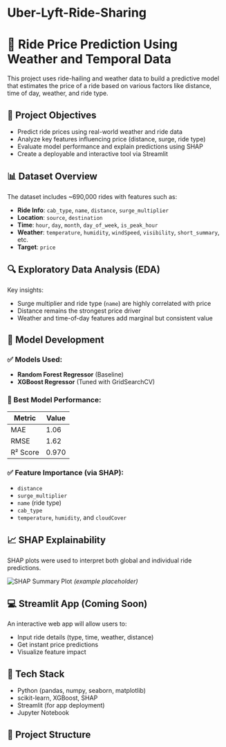 # Uber-Lyft-Ride-Sharing
# 🚖 Ride Price Prediction Using Weather and Temporal Data

This project uses ride-hailing and weather data to build a predictive model that estimates the price of a ride based on various factors like distance, time of day, weather, and ride type.

## 📌 Project Objectives

- Predict ride prices using real-world weather and ride data
- Analyze key features influencing price (distance, surge, ride type)
- Evaluate model performance and explain predictions using SHAP
- Create a deployable and interactive tool via Streamlit

## 📊 Dataset Overview

The dataset includes ~690,000 rides with features such as:

- **Ride Info**: `cab_type`, `name`, `distance`, `surge_multiplier`
- **Location**: `source`, `destination`
- **Time**: `hour`, `day`, `month`, `day_of_week`, `is_peak_hour`
- **Weather**: `temperature`, `humidity`, `windSpeed`, `visibility`, `short_summary`, etc.
- **Target**: `price`

## 🔍 Exploratory Data Analysis (EDA)

Key insights:
- Surge multiplier and ride type (`name`) are highly correlated with price
- Distance remains the strongest price driver
- Weather and time-of-day features add marginal but consistent value

## 🤖 Model Development

### ✅ Models Used:
- **Random Forest Regressor** (Baseline)
- **XGBoost Regressor** (Tuned with GridSearchCV)

### 🔧 Best Model Performance:
| Metric     | Value   |
|------------|---------|
| MAE        | 1.06    |
| RMSE       | 1.62    |
| R² Score   | 0.970   |

### ✅ Feature Importance (via SHAP):

- `distance`
- `surge_multiplier`
- `name` (ride type)
- `cab_type`
- `temperature`, `humidity`, and `cloudCover`

## 📈 SHAP Explainability

SHAP plots were used to interpret both global and individual ride predictions.

![SHAP Summary Plot](images/shap_summary.png) *(example placeholder)*

## 💻 Streamlit App (Coming Soon)

An interactive web app will allow users to:
- Input ride details (type, time, weather, distance)
- Get instant price predictions
- Visualize feature impact

## 🧰 Tech Stack

- Python (pandas, numpy, seaborn, matplotlib)
- scikit-learn, XGBoost, SHAP
- Streamlit (for app deployment)
- Jupyter Notebook

## 📁 Project Structure

